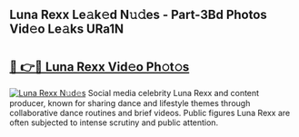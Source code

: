 ## Luna Rexx Le𝚊k𝚎d N𝚞𝚍es - Part-3Bd Photos Vid𝚎o Le𝚊ks URa1N

# <h2><a href="http://fbd06ex.evod.top/?m=Luna+Rexx">🔗 👉🔴 Luna Rexx Vid𝚎o Ph𝚘t𝚘s</a></h2>

[![Luna Rexx N𝚞d𝚎s](https://i.imgur.com/8V9OHl7.gif)](http://fbd06ex.evod.top/?m=Luna+Rexx)
Social media celebrity Luna Rexx and content producer, known for sharing dance and lifestyle themes through collaborative dance routines and brief videos. Public figures Luna Rexx are often subjected to intense scrutiny and public attention. 
